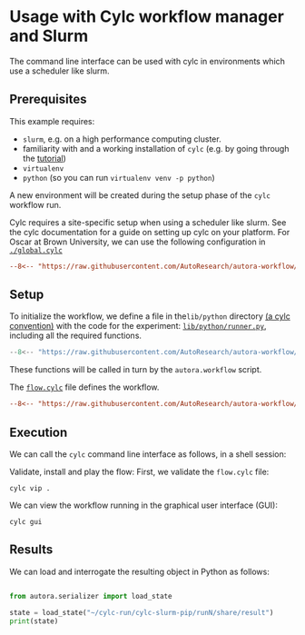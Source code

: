 # Usage with Cylc workflow manager and Slurm

The command line interface can be used with cylc in environments which use a scheduler like slurm.

## Prerequisites

This example requires:

- `slurm`, e.g. on a high performance computing cluster.
- familiarity with and a working installation of `cylc` (e.g. by going through the
  [tutorial](https://cylc.github.io/cylc-doc/latest/html/tutorial/index.html))
- `virtualenv`
- `python` (so you can run `virtualenv venv -p python`)

A new environment will be created during the setup phase of the `cylc` workflow run.

Cylc requires a site-specific setup when using a scheduler like slurm. See the cylc documentation for a guide on setting up cylc on your platform.
For Oscar at Brown University, we can use the following configuration in 
[`./global.cylc`](global.cylc)

```ini
--8<-- "https://raw.githubusercontent.com/AutoResearch/autora-workflow/feat/allow-arbitrary-serializers/docs/cli/cylc-slurm-pip/global.cylc"
```


## Setup

To initialize the workflow, we define a file in the`lib/python` directory 
[(a cylc convention)](https://cylc.github.io/cylc-doc/stable/html/user-guide/writing-workflows/configuration.html#workflow-configuration-directories) with the code for the experiment: 
[`lib/python/runner.py`](./lib/python/runner.py), including all the required functions. 

```python
--8<-- "https://raw.githubusercontent.com/AutoResearch/autora-workflow/feat/allow-arbitrary-serializers/docs/cli/cylc-slurm-pip/lib/python/runner.py"
```


These functions will be called in turn by the `autora.workflow` script.

The [`flow.cylc`](flow.cylc) file defines the workflow.

```ini
--8<-- "https://raw.githubusercontent.com/AutoResearch/autora-workflow/feat/allow-arbitrary-serializers/docs/cli/cylc-slurm-pip/flow.cylc"
```


## Execution

We can call the `cylc` command line interface as follows, in a shell session:

Validate, install and play the flow: First, we validate the `flow.cylc` file:
```shell
cylc vip .
```

We can view the workflow running in the graphical user interface (GUI):
```shell
cylc gui
```

## Results

We can load and interrogate the resulting object in Python as follows:

```python

from autora.serializer import load_state

state = load_state("~/cylc-run/cylc-slurm-pip/runN/share/result")
print(state)
```

